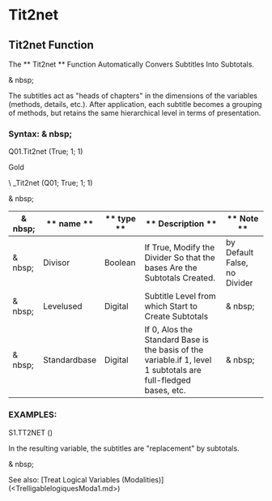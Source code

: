 # Tit2net

## Tit2net Function

The ** Tit2net ** Function Automatically Convers Subtitles Into Subtotals.

& nbsp;

The subtitles act as "heads of chapters" in the dimensions of the variables (methods, details, etc.). After application, each subtitle becomes a grouping of methods, but retains the same hierarchical level in terms of presentation.

### Syntax: & nbsp;

Q01.Tit2net (True; 1; 1)

Gold

\ _Tit2net (Q01; True; 1; 1)

& nbsp;

| & nbsp; | ** name ** | ** type ** | ** Description ** | ** Note ** |
| --- | --- | --- | --- | --- |
| & nbsp; | Divisor | Boolean | If True, Modify the Divider So that the bases Are the Subtotals Created. | by Default False, no Divider |
| & nbsp; | Levelused | Digital | Subtitle Level from which Start to Create Subtotals | & nbsp; |
| & nbsp; | Standardbase | Digital | If 0, Alos the Standard Base is the basis of the variable.if 1, level 1 subtotals are full-fledged bases, etc. | & nbsp; |

### EXAMPLES:

S1.TT2NET ()

In the resulting variable, the subtitles are "replacement" by subtotals.

& nbsp;

See also: [Treat Logical Variables (Modalities)] (<TrelligablelogiquesModa1.md>)